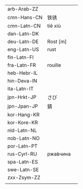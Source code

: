 | | | |
|-|-|-|
| arb-Arab-ZZ |  |  |
| cmn-Hans-CN | 铁锈 |  |
| cmn-Latn-CN | tiě xiù |  |
| dan-Latn-DK |  |  |
| deu-Latn-DE | Rost [m] |  |
| eng-Latn-US | rust |  |
| fin-Latn-FI |  |  |
| fra-Latn-FR | rouille |  |
| heb-Hebr-IL |  |  |
| hin-Deva-IN |  |  |
| ita-Latn-IT |  |  |
| jpn-Hrkt-JP | さび |  |
| jpn-Jpan-JP | 錆 |  |
| kor-Hang-KR |  |  |
| kor-Kore-KR |  |  |
| nld-Latn-NL |  |  |
| nob-Latn-NO |  |  |
| por-Latn-PT |  |  |
| rus-Cyrl-RU | ржа́вчина |  |
| spa-Latn-ES |  |  |
| swe-Latn-SE |  |  |
| zxx-Zsym-ZZ |  |  |
|  |  |  |
